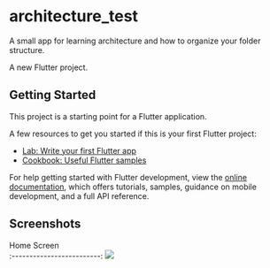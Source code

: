 # architecture_test

A small app for learning architecture and how to organize your folder structure.

A new Flutter project.

## Getting Started

This project is a starting point for a Flutter application.

A few resources to get you started if this is your first Flutter project:

- [Lab: Write your first Flutter app](https://docs.flutter.dev/get-started/codelab)
- [Cookbook: Useful Flutter samples](https://docs.flutter.dev/cookbook)

For help getting started with Flutter development, view the
[online documentation](https://docs.flutter.dev/), which offers tutorials,
samples, guidance on mobile development, and a full API reference.

## Screenshots


Home Screen              
:-------------------------:
![](https://user-images.githubusercontent.com/75329130/183097618-fabbe1e1-e2bc-42f6-81a7-7f8f9ff7a92b.png?raw=true)

